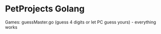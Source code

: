 # PetProjects Golang
Games:
guessMaster.go (guess 4 digits or let PC guess yours) - everything works
